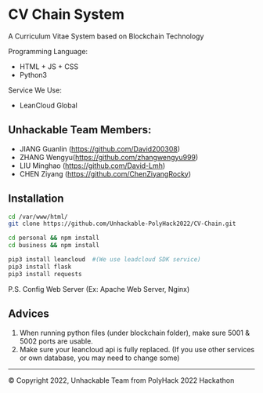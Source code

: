 # CV Chain System
A Curriculum Vitae System based on Blockchain Technology

Programming Language:
- HTML + JS + CSS
- Python3

Service We Use:
- LeanCloud Global

## Unhackable Team Members:

- JIANG Guanlin (https://github.com/David200308)
- ZHANG Wengyu(https://github.com/zhangwengyu999)
- LIU Minghao (https://github.com/David-Lmh)
- CHEN Ziyang (https://github.com/ChenZiyangRocky)


## Installation

```bash
cd /var/www/html/
git clone https://github.com/Unhackable-PolyHack2022/CV-Chain.git

cd personal && npm install
cd business && npm install

pip3 install leancloud  #(We use leadcloud SDK service)
pip3 install flask
pip3 install requests

```
P.S. Config Web Server (Ex: Apache Web Server, Nginx)


## Advices

1. When running python files (under blockchain folder), make sure 5001 & 5002 ports are usable.
2. Make sure your leancloud api is fully replaced. (If you use other services or own database, you may need to change some)


---
© Copyright 2022, Unhackable Team from PolyHack 2022 Hackathon
